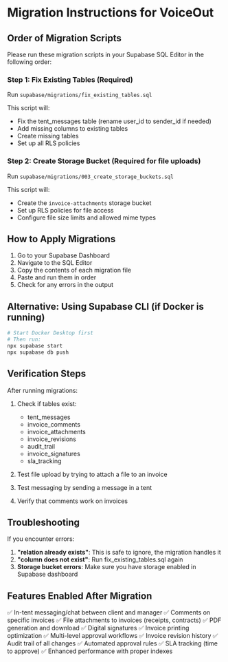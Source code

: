 # Migration Instructions for VoiceOut

## Order of Migration Scripts

Please run these migration scripts in your Supabase SQL Editor in the following order:

### Step 1: Fix Existing Tables (Required)
Run `supabase/migrations/fix_existing_tables.sql`

This script will:
- Fix the tent_messages table (rename user_id to sender_id if needed)
- Add missing columns to existing tables
- Create missing tables
- Set up all RLS policies

### Step 2: Create Storage Bucket (Required for file uploads)
Run `supabase/migrations/003_create_storage_buckets.sql`

This script will:
- Create the `invoice-attachments` storage bucket
- Set up RLS policies for file access
- Configure file size limits and allowed mime types

## How to Apply Migrations

1. Go to your Supabase Dashboard
2. Navigate to the SQL Editor
3. Copy the contents of each migration file
4. Paste and run them in order
5. Check for any errors in the output

## Alternative: Using Supabase CLI (if Docker is running)

```bash
# Start Docker Desktop first
# Then run:
npx supabase start
npx supabase db push
```

## Verification Steps

After running migrations:

1. Check if tables exist:
   - tent_messages
   - invoice_comments
   - invoice_attachments
   - invoice_revisions
   - audit_trail
   - invoice_signatures
   - sla_tracking

2. Test file upload by trying to attach a file to an invoice

3. Test messaging by sending a message in a tent

4. Verify that comments work on invoices

## Troubleshooting

If you encounter errors:

1. **"relation already exists"**: This is safe to ignore, the migration handles it
2. **"column does not exist"**: Run fix_existing_tables.sql again
3. **Storage bucket errors**: Make sure you have storage enabled in Supabase dashboard

## Features Enabled After Migration

✅ In-tent messaging/chat between client and manager
✅ Comments on specific invoices
✅ File attachments to invoices (receipts, contracts)
✅ PDF generation and download
✅ Digital signatures
✅ Invoice printing optimization
✅ Multi-level approval workflows
✅ Invoice revision history
✅ Audit trail of all changes
✅ Automated approval rules
✅ SLA tracking (time to approve)
✅ Enhanced performance with proper indexes
